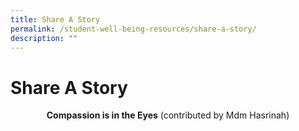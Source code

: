 ```yaml
---
title: Share A Story
permalink: /student-well-being-resources/share-a-story/
description: ""
---
```

# Share A Story 
<p style="text-align: center;"><b>Compassion is in the Eyes</b> (contributed by Mdm Hasrinah)</p>